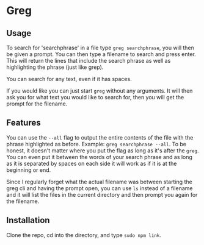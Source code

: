 # Greg

## Usage

To search for 'searchphrase' in a file type `greg searchphrase`, you will then be given a prompt. You can then type a filename to search and press enter. This will return the lines that include the search phrase as well as highlighting the phrase (just like grep).

You can search for any text, even if it has spaces.

If you would like you can just start `greg` without any arguments. It will then ask you for what text you would like to search for, then you will get the prompt for the filename.

## Features

You can use the `--all` flag to output the entire contents of the file with the phrase highlighted as before. Example: `greg searchphrase --all`. To be honest, it doesn't matter where you put the flag as long as it's after the `greg`. You can even put it between the words of your search phrase and as long as it is separated by spaces on each side it will work as if it is at the beginning or end.

Since I regularly forget what the actual filename was between starting the greg cli and having the prompt open, you can use `ls` instead of a filename and it will list the files in the current directory and then prompt you again for the filename.

## Installation

Clone the repo, cd into the directory, and type `sudo npm link`.


